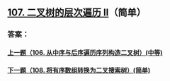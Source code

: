 ## [107. 二叉树的层次遍历 II](https://leetcode-cn.com/problems/merge-two-sorted-lists/)（简单）





### 答案：



#### [上一题（106. 从中序与后序遍历序列构造二叉树）(中等)](https://github.com/sdwwld/leetCode/blob/master/src/main/java/com/wld/java/leetcode/leetCode0106.md)

#### [下一题（108. 将有序数组转换为二叉搜索树）(简单)](https://github.com/sdwwld/leetCode/blob/master/src/main/java/com/wld/java/leetcode/leetCode0108.md)